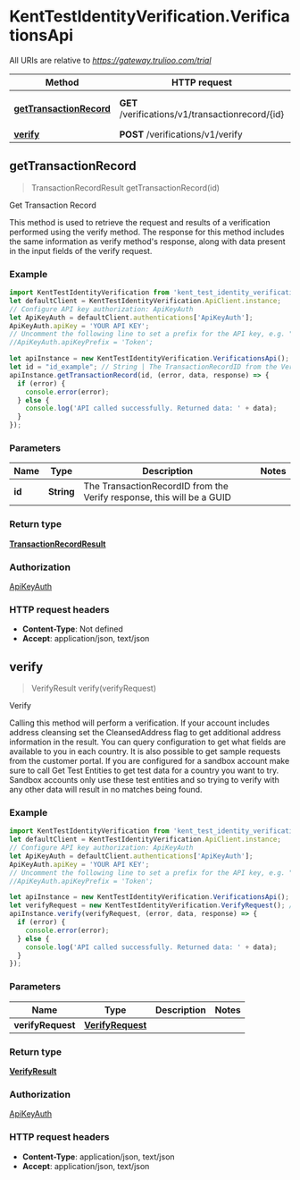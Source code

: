 # KentTestIdentityVerification.VerificationsApi

All URIs are relative to *https://gateway.trulioo.com/trial*

Method | HTTP request | Description
------------- | ------------- | -------------
[**getTransactionRecord**](VerificationsApi.md#getTransactionRecord) | **GET** /verifications/v1/transactionrecord/{id} | Get Transaction Record
[**verify**](VerificationsApi.md#verify) | **POST** /verifications/v1/verify | Verify



## getTransactionRecord

> TransactionRecordResult getTransactionRecord(id)

Get Transaction Record

This method is used to retrieve the request and results of a verification performed using the verify method.   The response for this method includes the same information as verify method&#39;s response, along with data present in the input fields of the verify request.

### Example

```javascript
import KentTestIdentityVerification from 'kent_test_identity_verification';
let defaultClient = KentTestIdentityVerification.ApiClient.instance;
// Configure API key authorization: ApiKeyAuth
let ApiKeyAuth = defaultClient.authentications['ApiKeyAuth'];
ApiKeyAuth.apiKey = 'YOUR API KEY';
// Uncomment the following line to set a prefix for the API key, e.g. "Token" (defaults to null)
//ApiKeyAuth.apiKeyPrefix = 'Token';

let apiInstance = new KentTestIdentityVerification.VerificationsApi();
let id = "id_example"; // String | The TransactionRecordID from the Verify response, this will be a GUID
apiInstance.getTransactionRecord(id, (error, data, response) => {
  if (error) {
    console.error(error);
  } else {
    console.log('API called successfully. Returned data: ' + data);
  }
});
```

### Parameters


Name | Type | Description  | Notes
------------- | ------------- | ------------- | -------------
 **id** | **String**| The TransactionRecordID from the Verify response, this will be a GUID | 

### Return type

[**TransactionRecordResult**](TransactionRecordResult.md)

### Authorization

[ApiKeyAuth](../README.md#ApiKeyAuth)

### HTTP request headers

- **Content-Type**: Not defined
- **Accept**: application/json, text/json


## verify

> VerifyResult verify(verifyRequest)

Verify

Calling this method will perform a verification. If your account includes address cleansing set the CleansedAddress flag to get  additional address information in the result.  You can query configuration to get what fields are available to you in each country.  It is also possible to get sample requests from the customer portal. If you are configured for a sandbox account make sure to call Get Test Entities to get test data for a country you want to try. Sandbox accounts only use these test entities and so trying to verify with any other data will result in no matches being found.

### Example

```javascript
import KentTestIdentityVerification from 'kent_test_identity_verification';
let defaultClient = KentTestIdentityVerification.ApiClient.instance;
// Configure API key authorization: ApiKeyAuth
let ApiKeyAuth = defaultClient.authentications['ApiKeyAuth'];
ApiKeyAuth.apiKey = 'YOUR API KEY';
// Uncomment the following line to set a prefix for the API key, e.g. "Token" (defaults to null)
//ApiKeyAuth.apiKeyPrefix = 'Token';

let apiInstance = new KentTestIdentityVerification.VerificationsApi();
let verifyRequest = new KentTestIdentityVerification.VerifyRequest(); // VerifyRequest | 
apiInstance.verify(verifyRequest, (error, data, response) => {
  if (error) {
    console.error(error);
  } else {
    console.log('API called successfully. Returned data: ' + data);
  }
});
```

### Parameters


Name | Type | Description  | Notes
------------- | ------------- | ------------- | -------------
 **verifyRequest** | [**VerifyRequest**](VerifyRequest.md)|  | 

### Return type

[**VerifyResult**](VerifyResult.md)

### Authorization

[ApiKeyAuth](../README.md#ApiKeyAuth)

### HTTP request headers

- **Content-Type**: application/json, text/json
- **Accept**: application/json, text/json

